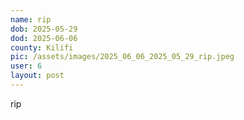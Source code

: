 ```yaml
---
name: rip
dob: 2025-05-29
dod: 2025-06-06
county: Kilifi
pic: /assets/images/2025_06_06_2025_05_29_rip.jpeg
user: 6
layout: post
---
```

<p class='py-2'></p><p class='py-2'>rip</p>
